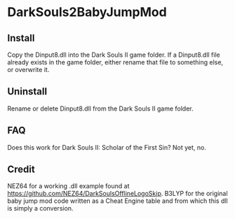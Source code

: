 # DarkSouls2BabyJumpMod
## Install
Copy the Dinput8.dll into the Dark Souls II game folder. If a Dinput8.dll file already exists in the game folder, either rename that file to something else, or overwrite it.

## Uninstall
Rename or delete Dinput8.dll from the Dark Souls II game folder.

## FAQ
Does this work for Dark Souls II: Scholar of the First Sin?
Not yet, no.

## Credit
NEZ64 for a working .dll example found at https://github.com/NEZ64/DarkSoulsOfflineLogoSkip.
B3LYP for the original baby jump mod code written as a Cheat Engine table and from which this dll is simply a conversion.